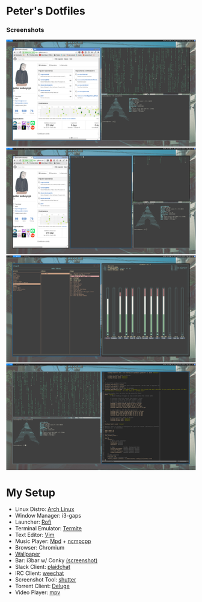 # Peter's Dotfiles

### Screenshots
![1](shots/1.png)
![2](shots/2.png)
![3](shots/4.png)
![4](shots/5.png)


# My Setup

* Linux Distro: [Arch Linux](https://www.archlinux.org/)
* Window Manager: i3-gaps
* Launcher: [Rofi](https://davedavenport.github.io/rofi/)
* Terminal Emulator: [Termite](https://wiki.archlinux.org/index.php/Termite)
* Text Editor: [Vim](https://github.com/neovim/neovim)
* Music Player: [Mpd](http://www.musicpd.org/) + [ncmpcpp](http://ncmpcpp.rybczak.net/)
* Browser: Chromium
* [Wallpaper](wallpaper.jpg)
* Bar: i3bar w/ Conky [(screenshot)](shots/6.png)
* Slack Client: [plaidchat](https://github.com/plaidchat/plaidchat)
* IRC Client: [weechat](https://weechat.org/)
* Screenshot Tool: [shutter](https://aur.archlinux.org/packages/shutter-bzr/)
* Torrent Client: [Deluge](http://deluge-torrent.org/)
* Video Player: [mpv](https://wiki.archlinux.org/index.php/Mpv)

